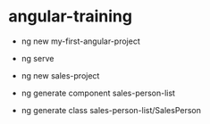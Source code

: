 # angular-training


+ ng new my-first-angular-project
+ ng serve


+ ng new sales-project
+ ng generate component sales-person-list
+ ng generate class sales-person-list/SalesPerson